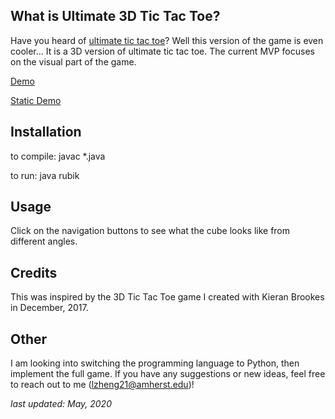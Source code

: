 ## What is Ultimate 3D Tic Tac Toe?

Have you heard of [ultimate tic tac toe](https://en.wikipedia.org/wiki/Ultimate_tic-tac-toe)? Well this version of the game is even cooler... It is a 3D version of ultimate tic tac toe. The current MVP focuses on the visual part of the game.

[Demo](ultimate-3d-tictactoe-demo-video.mov)

[Static Demo](ultimate-3d-tictactoe-photo.png)

## Installation

to compile: javac *.java

to run: java rubik


## Usage

Click on the navigation buttons to see what the cube looks like from different angles.

## Credits

This was inspired by the 3D Tic Tac Toe game I created with Kieran Brookes in December, 2017.

## Other

I am looking into switching the programming language to Python, then implement the full game. If you have any suggestions or new ideas, feel free to reach out to me (lzheng21@amherst.edu)! 

_last updated: May, 2020_
